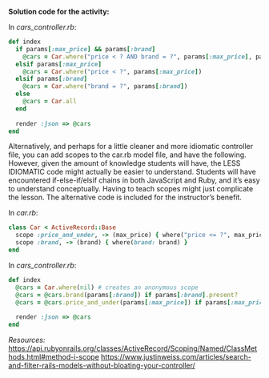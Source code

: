 **Solution code for the activity:**

In *cars_controller.rb*:

```ruby
def index
  if params[:max_price] && params[:brand]
    @cars = Car.where("price < ? AND brand = ?", params[:max_price], params[:brand])
  elsif params[:max_price]
    @cars = Car.where("price < ?", params[:max_price])
  elsif params[:brand]
    @cars = Car.where("brand = ?", params[:brand])
  else 
    @cars = Car.all
  end
  
  render :json => @cars
end
```

Alternatively, and perhaps for a little cleaner and more idiomatic controller file, you can add scopes to the car.rb model file, and have the following. However, given the amount of knowledge students will have, the LESS IDIOMATIC code might actually be easier to understand. Students will have encountered if-else-if/elsif chains in both JavaScript and Ruby, and it’s easy to understand conceptually. Having to teach scopes might just complicate the lesson. The alternative code is included for the instructor’s benefit. 

In *car.rb*: 

```ruby
class Car < ActiveRecord::Base
  scope :price_and_under, -> (max_price) { where("price <= ?", max_price) }
  scope :brand, -> (brand) { where(brand: brand) }
end
```

In *cars_controller.rb*:

```ruby
def index
  @cars = Car.where(nil) # creates an anonymous scope
  @cars = @cars.brand(params[:brand]) if params[:brand].present?
  @cars = @cars.price_and_under(params[:max_price]) if params[:max_price].present?
  
  render :json => @cars
end
```


*Resources:*
https://api.rubyonrails.org/classes/ActiveRecord/Scoping/Named/ClassMethods.html#method-i-scope
https://www.justinweiss.com/articles/search-and-filter-rails-models-without-bloating-your-controller/


